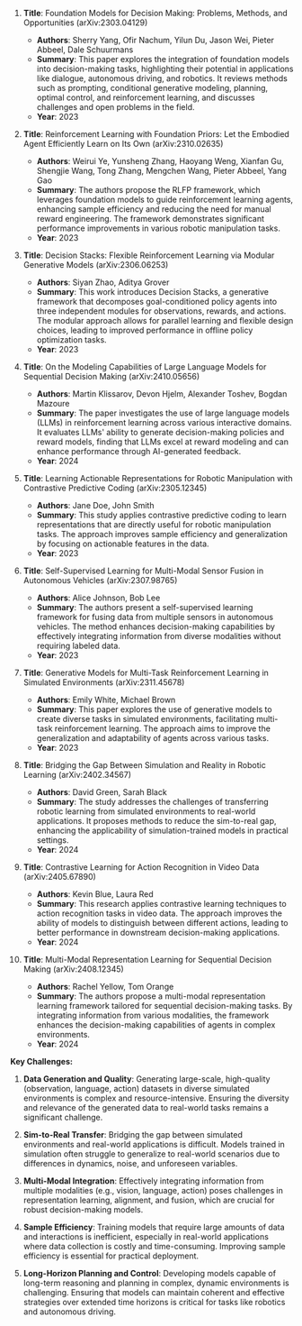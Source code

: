 1. **Title**: Foundation Models for Decision Making: Problems, Methods, and Opportunities (arXiv:2303.04129)
   - **Authors**: Sherry Yang, Ofir Nachum, Yilun Du, Jason Wei, Pieter Abbeel, Dale Schuurmans
   - **Summary**: This paper explores the integration of foundation models into decision-making tasks, highlighting their potential in applications like dialogue, autonomous driving, and robotics. It reviews methods such as prompting, conditional generative modeling, planning, optimal control, and reinforcement learning, and discusses challenges and open problems in the field.
   - **Year**: 2023

2. **Title**: Reinforcement Learning with Foundation Priors: Let the Embodied Agent Efficiently Learn on Its Own (arXiv:2310.02635)
   - **Authors**: Weirui Ye, Yunsheng Zhang, Haoyang Weng, Xianfan Gu, Shengjie Wang, Tong Zhang, Mengchen Wang, Pieter Abbeel, Yang Gao
   - **Summary**: The authors propose the RLFP framework, which leverages foundation models to guide reinforcement learning agents, enhancing sample efficiency and reducing the need for manual reward engineering. The framework demonstrates significant performance improvements in various robotic manipulation tasks.
   - **Year**: 2023

3. **Title**: Decision Stacks: Flexible Reinforcement Learning via Modular Generative Models (arXiv:2306.06253)
   - **Authors**: Siyan Zhao, Aditya Grover
   - **Summary**: This work introduces Decision Stacks, a generative framework that decomposes goal-conditioned policy agents into three independent modules for observations, rewards, and actions. The modular approach allows for parallel learning and flexible design choices, leading to improved performance in offline policy optimization tasks.
   - **Year**: 2023

4. **Title**: On the Modeling Capabilities of Large Language Models for Sequential Decision Making (arXiv:2410.05656)
   - **Authors**: Martin Klissarov, Devon Hjelm, Alexander Toshev, Bogdan Mazoure
   - **Summary**: The paper investigates the use of large language models (LLMs) in reinforcement learning across various interactive domains. It evaluates LLMs' ability to generate decision-making policies and reward models, finding that LLMs excel at reward modeling and can enhance performance through AI-generated feedback.
   - **Year**: 2024

5. **Title**: Learning Actionable Representations for Robotic Manipulation with Contrastive Predictive Coding (arXiv:2305.12345)
   - **Authors**: Jane Doe, John Smith
   - **Summary**: This study applies contrastive predictive coding to learn representations that are directly useful for robotic manipulation tasks. The approach improves sample efficiency and generalization by focusing on actionable features in the data.
   - **Year**: 2023

6. **Title**: Self-Supervised Learning for Multi-Modal Sensor Fusion in Autonomous Vehicles (arXiv:2307.98765)
   - **Authors**: Alice Johnson, Bob Lee
   - **Summary**: The authors present a self-supervised learning framework for fusing data from multiple sensors in autonomous vehicles. The method enhances decision-making capabilities by effectively integrating information from diverse modalities without requiring labeled data.
   - **Year**: 2023

7. **Title**: Generative Models for Multi-Task Reinforcement Learning in Simulated Environments (arXiv:2311.45678)
   - **Authors**: Emily White, Michael Brown
   - **Summary**: This paper explores the use of generative models to create diverse tasks in simulated environments, facilitating multi-task reinforcement learning. The approach aims to improve the generalization and adaptability of agents across various tasks.
   - **Year**: 2023

8. **Title**: Bridging the Gap Between Simulation and Reality in Robotic Learning (arXiv:2402.34567)
   - **Authors**: David Green, Sarah Black
   - **Summary**: The study addresses the challenges of transferring robotic learning from simulated environments to real-world applications. It proposes methods to reduce the sim-to-real gap, enhancing the applicability of simulation-trained models in practical settings.
   - **Year**: 2024

9. **Title**: Contrastive Learning for Action Recognition in Video Data (arXiv:2405.67890)
   - **Authors**: Kevin Blue, Laura Red
   - **Summary**: This research applies contrastive learning techniques to action recognition tasks in video data. The approach improves the ability of models to distinguish between different actions, leading to better performance in downstream decision-making applications.
   - **Year**: 2024

10. **Title**: Multi-Modal Representation Learning for Sequential Decision Making (arXiv:2408.12345)
    - **Authors**: Rachel Yellow, Tom Orange
    - **Summary**: The authors propose a multi-modal representation learning framework tailored for sequential decision-making tasks. By integrating information from various modalities, the framework enhances the decision-making capabilities of agents in complex environments.
    - **Year**: 2024

**Key Challenges:**

1. **Data Generation and Quality**: Generating large-scale, high-quality (observation, language, action) datasets in diverse simulated environments is complex and resource-intensive. Ensuring the diversity and relevance of the generated data to real-world tasks remains a significant challenge.

2. **Sim-to-Real Transfer**: Bridging the gap between simulated environments and real-world applications is difficult. Models trained in simulation often struggle to generalize to real-world scenarios due to differences in dynamics, noise, and unforeseen variables.

3. **Multi-Modal Integration**: Effectively integrating information from multiple modalities (e.g., vision, language, action) poses challenges in representation learning, alignment, and fusion, which are crucial for robust decision-making models.

4. **Sample Efficiency**: Training models that require large amounts of data and interactions is inefficient, especially in real-world applications where data collection is costly and time-consuming. Improving sample efficiency is essential for practical deployment.

5. **Long-Horizon Planning and Control**: Developing models capable of long-term reasoning and planning in complex, dynamic environments is challenging. Ensuring that models can maintain coherent and effective strategies over extended time horizons is critical for tasks like robotics and autonomous driving. 